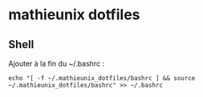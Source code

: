 # mathieunix dotfiles
## Shell
Ajouter à la fin du ~/.bashrc : 

```
echo "[ -f ~/.mathieunix_dotfiles/bashrc ] && source ~/.mathieunix_dotfiles/bashrc" >> ~/.bashrc
```
